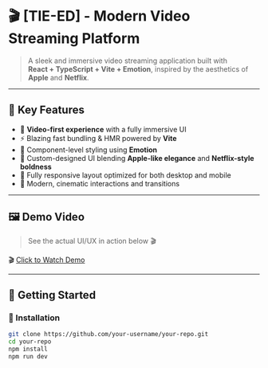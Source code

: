 # 🎬 [TIE-ED] - Modern Video Streaming Platform

> A sleek and immersive video streaming application built with  
> **React + TypeScript + Vite + Emotion**, inspired by the aesthetics of **Apple** and **Netflix**.

---

## 🌟 Key Features

- 🎥 **Video-first experience** with a fully immersive UI
- ⚡ Blazing fast bundling & HMR powered by **Vite**
- 🎨 Component-level styling using **Emotion**
- 🍎 Custom-designed UI blending **Apple-like elegance** and **Netflix-style boldness**
- 📱 Fully responsive layout optimized for both desktop and mobile
- 🌈 Modern, cinematic interactions and transitions

---

## 🖼️ Demo Video

> See the actual UI/UX in action below 🎬

🎬 [Click to Watch Demo](https://raw.githubusercontent.com/SuniPro/assets/main/tie-ed-demo-video.mp4)

---

## 🚀 Getting Started

### 🔧 Installation

```bash
git clone https://github.com/your-username/your-repo.git
cd your-repo
npm install
npm run dev
